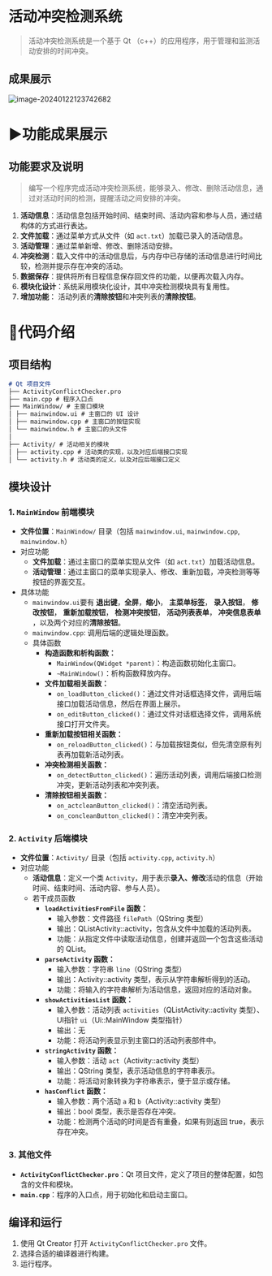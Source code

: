 # 活动冲突检测系统

> 活动冲突检测系统是一个基于 Qt （c++）的应用程序，用于管理和监测活动安排的时间冲突。


## 成果展示

![image-20240122123742682](../../Jaxi-Jiang-Blog/source/images/readme/image-20240122123742682.png)

# :arrow_forward:功能成果展示

## 功能要求及说明

> 编写一个程序完成活动冲突检测系统，能够录入、修改、删除活动信息，通过对活动时间的检测，提醒活动之间安排的冲突。

1. **活动信息**：活动信息包括开始时间、结束时间、活动内容和参与人员，通过结构体的方式进行表达。
2. **文件加载**：通过菜单方式从文件（如 `act.txt`）加载已录入的活动信息。
3. **活动管理**：通过菜单新增、修改、删除活动安排。
4. **冲突检测**：载入文件中的活动信息后，与内存中已存储的活动信息进行时间比较，检测并提示存在冲突的活动。
5. **数据保存**：提供将所有日程信息保存回文件的功能，以便再次载入内存。
6. **模块化设计**：系统采用模块化设计，其中冲突检测模块具有复用性。
7. **增加功能**： 活动列表的**清除按钮**和冲突列表的**清除按钮**。



# :book:代码介绍

## 项目结构
```markdown
# Qt 项目文件
├── ActivityConflictChecker.pro 
├── main.cpp # 程序入口点
├── MainWindow/ # 主窗口模块
│ ├── mainwindow.ui # 主窗口的 UI 设计
│ ├── mainwindow.cpp # 主窗口的按钮实现
│ └── mainwindow.h # 主窗口的头文件
│
├── Activity/ # 活动相关的模块
│ ├── activity.cpp # 活动类的实现，以及对应后端接口实现
│ └── activity.h # 活动类的定义，以及对应后端接口定义
```
## 模块设计

### 1. `MainWindow` 前端模块

- **文件位置**：`MainWindow/` 目录（包括 `mainwindow.ui`, `mainwindow.cpp`, `mainwindow.h`）
- 对应功能
  - **文件加载**：通过主窗口的菜单实现从文件（如 `act.txt`）加载活动信息。
  - **活动管理**：通过主窗口的菜单实现录入、修改、重新加载，冲突检测等等按钮的界面交互。
- 具体功能
  - `mainwindow.ui`要有 **退出键**，**全屏**，**缩小**， **主菜单标签**， **录入按钮**， **修改按钮**， **重新加载按钮**， **检测冲突按钮**， **活动列表表单**， **冲突信息表单** ，以及两个对应的**清除按钮**。
  - `mainwindow.cpp`: 调用后端的逻辑处理函数。
  - 具体函数
    - **构造函数和析构函数：**
      - `MainWindow(QWidget *parent)`：构造函数初始化主窗口。
      - `~MainWindow()`：析构函数释放内存。
    - **文件加载相关函数：**
      - `on_loadButton_clicked()`：通过文件对话框选择文件，调用后端接口加载活动信息，然后在界面上展示。
      - `on_editButton_clicked()`：通过文件对话框选择文件，调用系统接口打开文件夹。
    - **重新加载按钮相关函数：**
      - `on_reloadButton_clicked()`：与加载按钮类似，但先清空原有列表再加载新活动列表。
    - **冲突检测相关函数：**
      - `on_detectButton_clicked()`：遍历活动列表，调用后端接口检测冲突，更新活动列表和冲突列表。
    - **清除按钮相关函数：**
      - `on_actcleanButton_clicked()`：清空活动列表。
      - `on_concleanButton_clicked()`：清空冲突列表。


### 2. `Activity` 后端模块

- **文件位置**：`Activity/` 目录（包括 `activity.cpp`, `activity.h`）
- 对应功能
  - **活动信息**：定义一个类 `Activity`，用于表示**录入、修改**活动的信息（开始时间、结束时间、活动内容、参与人员）。
  - 若干成员函数
    - **`loadActivitiesFromFile` 函数：**
      - 输入参数：文件路径 `filePath`（QString 类型）
      - 输出：QListActivity::activity，包含从文件中加载的活动列表。
      - 功能：从指定文件中读取活动信息，创建并返回一个包含这些活动的 QList。
    - **`parseActivity` 函数：**
      - 输入参数：字符串 `line`（QString 类型）
      - 输出：Activity::activity 类型，表示从字符串解析得到的活动。
      - 功能：将输入的字符串解析为活动信息，返回对应的活动对象。
    - **`showActivitiesList` 函数：**
      - 输入参数：活动列表 `activities`（QListActivity::activity 类型）、UI指针 `ui`（Ui::MainWindow 类型指针）
      - 输出：无
      - 功能：将活动列表显示到主窗口的活动列表部件中。
    - **`stringActivity` 函数：**
      - 输入参数：活动 `act`（Activity::activity 类型）
      - 输出：QString 类型，表示活动信息的字符串表示。
      - 功能：将活动对象转换为字符串表示，便于显示或存储。
    - **`hasConflict` 函数：**
      - 输入参数：两个活动 `a` 和 `b`（Activity::activity 类型）
      - 输出：bool 类型，表示是否存在冲突。
      - 功能：检测两个活动的时间是否有重叠，如果有则返回 true，表示存在冲突。

### 3. 其他文件

- **`ActivityConflictChecker.pro`**：Qt 项目文件，定义了项目的整体配置，如包含的文件和模块。
- **`main.cpp`**：程序的入口点，用于初始化和启动主窗口。

## 编译和运行

1. 使用 Qt Creator 打开 `ActivityConflictChecker.pro` 文件。
2. 选择合适的编译器进行构建。
3. 运行程序。

